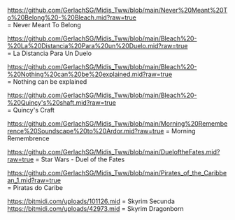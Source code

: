 https://github.com/GerlachSG/Midis_Tww/blob/main/Never%20Meant%20To%20Belong%20-%20Bleach.mid?raw=true		
=	Never Meant To Belong

https://github.com/GerlachSG/Midis_Tww/blob/main/Bleach%20-%20La%20Distancia%20Para%20un%20Duelo.mid?raw=true	
=	La Distancia Para Un Duelo

https://github.com/GerlachSG/Midis_Tww/blob/main/Bleach%20-%20Nothing%20can%20be%20explained.mid?raw=true	
=	Nothing can be explained

https://github.com/GerlachSG/Midis_Tww/blob/main/Bleach%20-%20Quincy's%20shaft.mid?raw=true			
=	Quincy's Craft

https://github.com/GerlachSG/Midis_Tww/blob/main/Morning%20Rememberence%20Soundscape%20to%20Ardor.mid?raw=true	=
Morning Remembrence

https://github.com/GerlachSG/Midis_Tww/blob/main/DueloftheFates.mid?raw=true					=
Star Wars - Duel of the Fates

https://github.com/GerlachSG/Midis_Tww/blob/main/Pirates_of_the_Caribbean_1.mid?raw=true			
=	Piratas do Caribe

https://bitmidi.com/uploads/101126.mid			=	Skyrim Secunda
https://bitmidi.com/uploads/42973.mid			=	Skyrim Dragonborn
